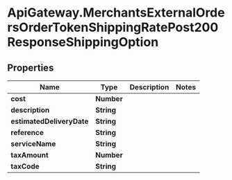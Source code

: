 # ApiGateway.MerchantsExternalOrdersOrderTokenShippingRatePost200ResponseShippingOption

## Properties

Name | Type | Description | Notes
------------ | ------------- | ------------- | -------------
**cost** | **Number** |  | 
**description** | **String** |  | 
**estimatedDeliveryDate** | **String** |  | 
**reference** | **String** |  | 
**serviceName** | **String** |  | 
**taxAmount** | **Number** |  | 
**taxCode** | **String** |  | 


